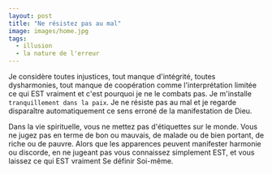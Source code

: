 ```yaml
---
layout: post
title: "Ne résistez pas au mal"
image: images/home.jpg
tags:
  - illusion
  - la nature de l'erreur
---
```


Je considère toutes injustices, tout manque d'intégrité, toutes dysharmonies, tout manque de coopération comme l'interprétation limitée ce qui EST vraiment et c'est pourquoi je ne le combats pas. Je m'installe `tranquillement dans la paix`. Je ne résiste pas au mal et je regarde disparaître automatiquement ce sens erroné de la manifestation de Dieu.


Dans la vie spirituelle, vous ne mettez pas d'étiquettes sur le monde. Vous ne jugez pas en terme de bon ou mauvais, de malade ou de bien portant, de riche ou de pauvre. Alors que les apparences peuvent manifester harmonie ou discorde, en ne jugeant pas vous connaissez simplement EST, et vous laissez ce qui EST vraiment Se définir Soi-même.






